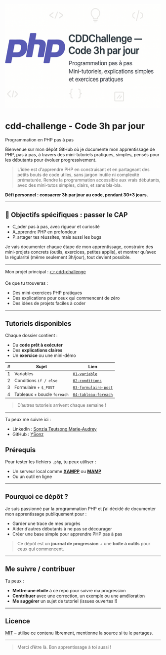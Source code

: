 ![Bannière](banner.png)
# cdd-challenge - Code 3h par jour
Programmation en PHP pas à pas

Bienvenue sur mon dépôt GitHub où je documente mon apprentissage de PHP, pas à pas, à travers des mini-tutoriels pratiques, simples, pensés pour les débutants pour évoluer progressivement.
> L'idée est d'apprendre PHP en construisant et en partageant des petits bouts de code utiles, sans jargon inutile ni complexité prématurée.
> Rendre la programmation accessible aux vrais débutants, avec des mini-tutos simples, clairs, et sans bla-bla.

**Défi personnel : consacrer 3h par jour au code, pendant 30*3 jours.**  

---

## 🎯 Objectifs spécifiques : passer le **CAP**

- C_oder pas à pas, avec rigueur et curiosité
- A_pprendre PHP en profondeur
- P_artager tes réussites, mais aussi les bugs

Je vais documenter chaque étape de mon apprentissage, construire des mini-projets concrets (outils, exercices, petites applis), et montrer qu’avec la régularité (même seulement 3h/jour), tout devient possible. 

---

Mon projet principal :
[👉 cdd-challenge](https://github.com/sonziat/cdd-challenge)

Ce que tu trouveras :
- Des mini-exercices PHP pratiques
- Des explications pour ceux qui commencent de zéro
- Des idées de projets faciles à coder

---

## Tutoriels disponibles

Chaque dossier contient :
- Du **code prêt à exécuter**
- Des **explications claires**
- Un **exercice** ou une mini-démo

| # | Sujet                              | Lien                       |
|---|------------------------------------|----------------------------|
| 1 | Variables                          | [`01-variable`](tutoriels/01-variable) |
| 2 | Conditions `if / else`             | [`02-conditions`](tutoriels/02-conditions) |
| 3 | Formulaire + `$_POST`              | [`03-formulaire-post`](tutoriels/03-formulaire-post) |
| 4 | Tableaux + boucle `foreach`        | [`04-tableau-foreach`](tutoriels/04-tableau-foreach) |

> D’autres tutoriels arrivent chaque semaine !

---
Tu peux me suivre ici :
- LinkedIn : [Sonzia Teutsong Marie-Audrey](https://linkedin.com/in/sonzia-teutsong)
- GitHub : [YSonz](https://github.com/YSonz)


## Prérequis

Pour tester les fichiers `.php`, tu peux utiliser :
- Un serveur local comme **[XAMPP](https://www.apachefriends.org/fr/index.html)** ou **[MAMP](https://www.mamp.info/)**
- Ou un outil en ligne
---

## Pourquoi ce dépôt ?

Je suis passionné par la programmation PHP et j’ai décidé de documenter mon apprentissage publiquement pour :
- Garder une trace de mes progrès
- Aider d’autres débutants à ne pas se décourager
- Créer une base simple pour apprendre PHP pas à pas

> Ce dépôt est un **journal de progression** + une **boîte à outils** pour ceux qui commencent.

---

## Me suivre / contribuer

Tu peux :
- **Mettre une étoile** à ce repo pour suivre ma progression
- **Contribuer** avec une correction, un exemple ou une amélioration
- **Me suggérer** un sujet de tutoriel (issues ouvertes !)

---

## Licence

[MIT](LICENSE) – utilise ce contenu librement, mentionne la source si tu le partages.

---

> Merci d’être là. Bon apprentissage à toi aussi !
